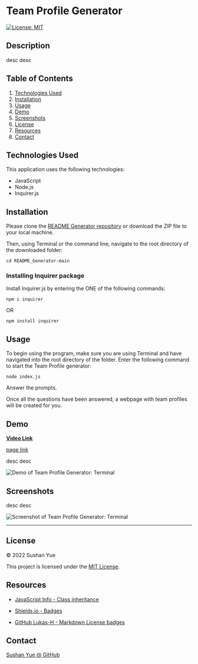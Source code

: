 # Team Profile Generator
[![License: MIT](https://img.shields.io/badge/License-MIT-yellow.svg)](https://opensource.org/licenses/MIT)

## Description

desc desc

## Table of Contents

1. [Technologies Used](#technologies-used)
2. [Installation](#installation)
3. [Usage](#usage)
4. [Demo](#demo)
5. [Screenshots](#screenshots)
6. [License](#license)
7. [Resources](#resources)
8. [Contact](#contact)

## Technologies Used

This application uses the following technologies:

* JavaScript
* Node.js
* Inquirer.js

## Installation

Please clone the [README Generator repository](https://github.com/AtlantaBlack/README_Generator) or download the ZIP file to your local machine. 

Then, using Terminal or the command line, navigate to the root directory of the downloaded folder:

`cd README_Generator-main`

### Installing Inquirer package

Install Inquirer.js by entering the ONE of the following commands:

`npm i inquirer` 

OR 

`npm install inquirer`

## Usage

To begin using the program, make sure you are using Terminal and have navigated into the root directory of the folder. Enter the following command to start the Team Profile generator:

`node index.js`

Answer the prompts.

Once all the questions have been answered, a webpage with team profiles will be created for you.

## Demo

**[Video Link]()**

[page link]()

desc desc

![Demo of Team Profile Generator: Terminal](assets/images/FILE-NAME-HERE.gif?raw=true "Team Profile Generator demo")

## Screenshots

desc desc

![Screenshot of Team Profile Generator: Terminal](assets/images/FILE-NAME-HERE.jpg?raw=true "Team Profile Generator in Terminal")

---

## License

© 2022 Sushan Yue

This project is licensed under the [MIT License](./LICENSE.txt).

## Resources

* [JavaScript Info - Class inheritance](https://javascript.info/class-inheritance)

* [Shields.io - Badges](https://shields.io/)

* [GitHub Lukas-H - Markdown License badges](https://gist.github.com/lukas-h/2a5d00690736b4c3a7ba)

## Contact
[Sushan Yue @ GitHub](https://github.com/AtlantaBlack)


